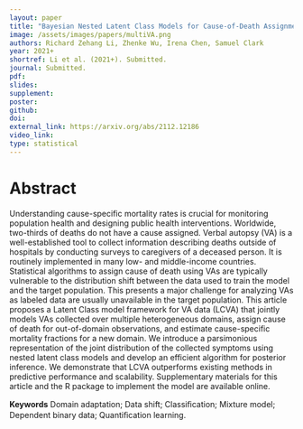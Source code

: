 ```yaml
---
layout: paper
title: "Bayesian Nested Latent Class Models for Cause-of-Death Assignment using Verbal Autopsies Across Multiple Domains"
image: /assets/images/papers/multiVA.png
authors: Richard Zehang Li, Zhenke Wu, Irena Chen, Samuel Clark
year: 2021+
shortref: Li et al. (2021+). Submitted.
journal: Submitted.
pdf: 
slides: 
supplement: 
poster: 
github:
doi: 
external_link: https://arxiv.org/abs/2112.12186
video_link: 
type: statistical
---
```


# Abstract

Understanding cause-specific mortality rates is crucial for monitoring population health and designing public health interventions. Worldwide, two-thirds of deaths do not have a cause assigned. Verbal autopsy (VA) is a well-established tool to collect information describing deaths outside of hospitals by conducting surveys to caregivers of a deceased person. It is routinely implemented in many low- and middle-income countries. Statistical algorithms to assign cause of death using VAs are typically vulnerable to the distribution shift between the data used to train the model and the target population. This presents a major challenge for analyzing VAs as labeled data are usually unavailable in the target population. This article proposes a Latent Class model framework for VA data (LCVA) that jointly models VAs collected over multiple heterogeneous domains, assign cause of death for out-of-domain observations, and estimate cause-specific mortality fractions for a new domain. We introduce a parsimonious representation of the joint distribution of the collected symptoms using nested latent class models and develop an efficient algorithm for posterior inference. We demonstrate that LCVA outperforms existing methods in predictive performance and scalability. Supplementary materials for this article and the R package to implement the model are available online.

**Keywords** Domain adaptation; Data shift; Classiﬁcation; Mixture model; Dependent binary data; Quantiﬁcation learning.